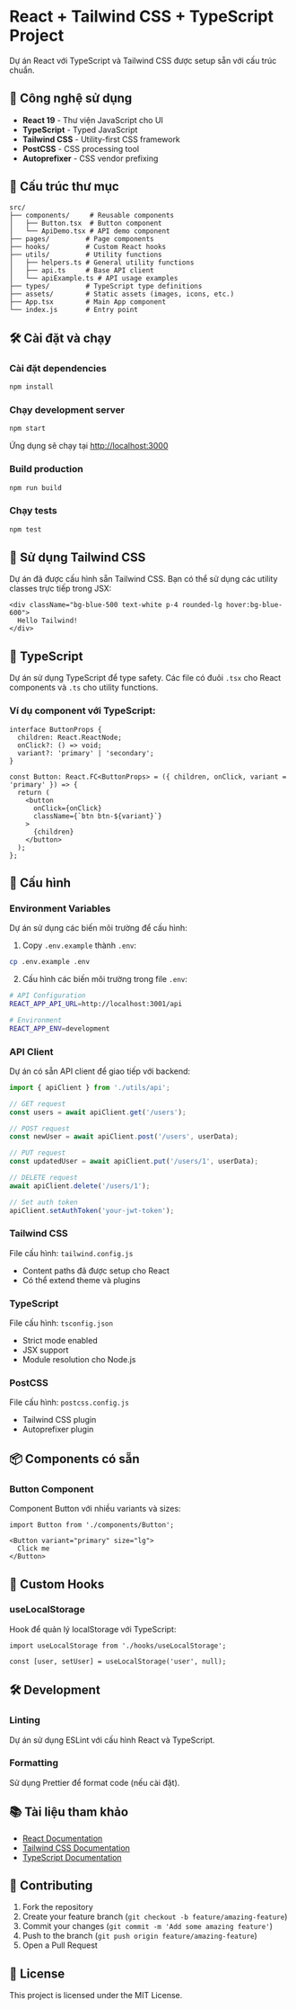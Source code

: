 # React + Tailwind CSS + TypeScript Project

Dự án React với TypeScript và Tailwind CSS được setup sẵn với cấu trúc chuẩn.

## 🚀 Công nghệ sử dụng

- **React 19** - Thư viện JavaScript cho UI
- **TypeScript** - Typed JavaScript
- **Tailwind CSS** - Utility-first CSS framework
- **PostCSS** - CSS processing tool
- **Autoprefixer** - CSS vendor prefixing

## 📁 Cấu trúc thư mục

```
src/
├── components/     # Reusable components
│   ├── Button.tsx  # Button component
│   └── ApiDemo.tsx # API demo component
├── pages/         # Page components
├── hooks/         # Custom React hooks
├── utils/         # Utility functions
│   ├── helpers.ts # General utility functions
│   ├── api.ts     # Base API client
│   └── apiExample.ts # API usage examples
├── types/         # TypeScript type definitions
├── assets/        # Static assets (images, icons, etc.)
├── App.tsx        # Main App component
└── index.js       # Entry point
```

## 🛠️ Cài đặt và chạy

### Cài đặt dependencies
```bash
npm install
```

### Chạy development server
```bash
npm start
```

Ứng dụng sẽ chạy tại [http://localhost:3000](http://localhost:3000)

### Build production
```bash
npm run build
```

### Chạy tests
```bash
npm test
```

## 🎨 Sử dụng Tailwind CSS

Dự án đã được cấu hình sẵn Tailwind CSS. Bạn có thể sử dụng các utility classes trực tiếp trong JSX:

```tsx
<div className="bg-blue-500 text-white p-4 rounded-lg hover:bg-blue-600">
  Hello Tailwind!
</div>
```

## 📝 TypeScript

Dự án sử dụng TypeScript để type safety. Các file có đuôi `.tsx` cho React components và `.ts` cho utility functions.

### Ví dụ component với TypeScript:

```tsx
interface ButtonProps {
  children: React.ReactNode;
  onClick?: () => void;
  variant?: 'primary' | 'secondary';
}

const Button: React.FC<ButtonProps> = ({ children, onClick, variant = 'primary' }) => {
  return (
    <button 
      onClick={onClick}
      className={`btn btn-${variant}`}
    >
      {children}
    </button>
  );
};
```

## 🔧 Cấu hình

### Environment Variables
Dự án sử dụng các biến môi trường để cấu hình:

1. Copy `.env.example` thành `.env`:
```bash
cp .env.example .env
```

2. Cấu hình các biến môi trường trong file `.env`:
```bash
# API Configuration
REACT_APP_API_URL=http://localhost:3001/api

# Environment
REACT_APP_ENV=development
```

### API Client
Dự án có sẵn API client để giao tiếp với backend:

```typescript
import { apiClient } from './utils/api';

// GET request
const users = await apiClient.get('/users');

// POST request
const newUser = await apiClient.post('/users', userData);

// PUT request
const updatedUser = await apiClient.put('/users/1', userData);

// DELETE request
await apiClient.delete('/users/1');

// Set auth token
apiClient.setAuthToken('your-jwt-token');
```

### Tailwind CSS
File cấu hình: `tailwind.config.js`
- Content paths đã được setup cho React
- Có thể extend theme và plugins

### TypeScript
File cấu hình: `tsconfig.json`
- Strict mode enabled
- JSX support
- Module resolution cho Node.js

### PostCSS
File cấu hình: `postcss.config.js`
- Tailwind CSS plugin
- Autoprefixer plugin

## 📦 Components có sẵn

### Button Component
Component Button với nhiều variants và sizes:

```tsx
import Button from './components/Button';

<Button variant="primary" size="lg">
  Click me
</Button>
```

## 🎯 Custom Hooks

### useLocalStorage
Hook để quản lý localStorage với TypeScript:

```tsx
import useLocalStorage from './hooks/useLocalStorage';

const [user, setUser] = useLocalStorage('user', null);
```

## 🛠️ Development

### Linting
Dự án sử dụng ESLint với cấu hình React và TypeScript.

### Formatting
Sử dụng Prettier để format code (nếu cài đặt).

## 📚 Tài liệu tham khảo

- [React Documentation](https://react.dev/)
- [Tailwind CSS Documentation](https://tailwindcss.com/docs)
- [TypeScript Documentation](https://www.typescriptlang.org/docs/)

## 🤝 Contributing

1. Fork the repository
2. Create your feature branch (`git checkout -b feature/amazing-feature`)
3. Commit your changes (`git commit -m 'Add some amazing feature'`)
4. Push to the branch (`git push origin feature/amazing-feature`)
5. Open a Pull Request

## 📄 License

This project is licensed under the MIT License.
